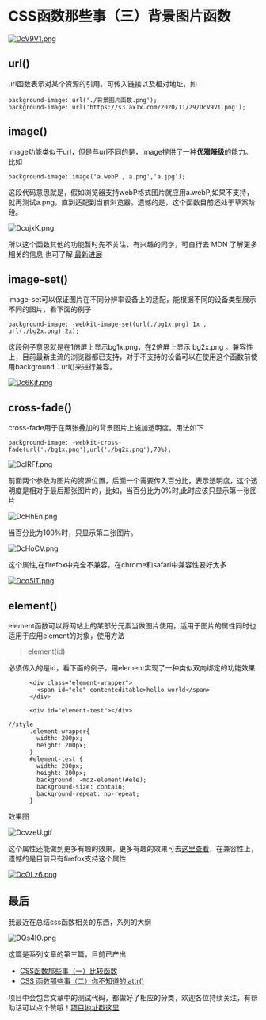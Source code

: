 # CSS函数那些事（三）背景图片函数

[![DcV9V1.png](https://s3.ax1x.com/2020/11/29/DcV9V1.png)](https://imgchr.com/i/DcV9V1)

## url()
url函数表示对某个资源的引用，可传入链接以及相对地址，如

    background-image: url('./背景图片函数.png');
	background-image: url('https://s3.ax1x.com/2020/11/29/DcV9V1.png');

## image()
image功能类似于url，但是与url不同的是，image提供了一种**优雅降级**的能力。比如

    background-image: image('a.webP','a.png','a.jpg');

这段代码意思就是，假如浏览器支持webP格式图片就应用a.webP,如果不支持，就再测试a.png，直到适配到当前浏览器。遗憾的是，这个函数目前还处于草案阶段。

![DcujxK.png](https://s3.ax1x.com/2020/11/29/DcujxK.png)

所以这个函数其他的功能暂时先不关注，有兴趣的同学，可自行去 MDN 了解更多相关的信息,也可了解 [最新进展](https://www.w3.org/TR/css-images-3/ "最新进展")

## image-set()
image-set可以保证图片在不同分辨率设备上的适配，能根据不同的设备类型展示不同的图片，看下面的例子

    background-image: -webkit-image-set(url(./bg1x.png) 1x , url(./bg2x.png) 2x);

这段例子意思就是在1倍屏上显示bg1x.png，在2倍屏上显示 bg2x.png 。兼容性上，目前最新主流的浏览器都已支持，对于不支持的设备可以在使用这个函数前使用background：url()来进行兼容。

[![Dc6Kjf.png](https://s3.ax1x.com/2020/11/29/Dc6Kjf.png)](https://imgchr.com/i/Dc6Kjf)

## cross-fade()
cross-fade用于在两张叠加的背景图片上施加透明度。用法如下

    background-image: -webkit-cross-fade(url('./bg1x.png'),url('./bg2x.png'),70%);

![DcIRFf.png](https://s3.ax1x.com/2020/11/29/DcIRFf.png)

前面两个参数为图片的资源位置，后面一个需要传入百分比，表示透明度，这个透明度是相对于最后那张图片的，比如，当百分比为0%时,此时应该只显示第一张图片

![DcHhEn.png](https://s3.ax1x.com/2020/11/29/DcHhEn.png)

当百分比为100%时，只显示第二张图片。

![DcHoCV.png](https://s3.ax1x.com/2020/11/29/DcHoCV.png)

这个属性,在firefox中完全不兼容，在chrome和safari中兼容性要好太多

[![Dcq5lT.png](https://s3.ax1x.com/2020/11/29/Dcq5lT.png)](https://imgchr.com/i/Dcq5lT)

## element()
element函数可以将网站上的某部分元素当做图片使用，适用于图片的属性同时也适用于应用element的对象，使用方法

> element(id)

必须传入的是id，看下面的例子，用element实现了一种类似双向绑定的功能效果

          <div class="element-wrapper">
            <span id="ele" contenteditable>hello world</span>
          </div>

          <div id="element-test"></div>

    //style
          .element-wrapper{
            width: 200px;
            height: 200px;
          }
          #element-test {
            width: 200px;
            height: 200px;
            background: -moz-element(#ele);
            background-size: contain;
            background-repeat: no-repeat;
          }

效果图

![DcvzeU.gif](https://s3.ax1x.com/2020/11/29/DcvzeU.gif)

这个属性还能做到更多有趣的效果，更多有趣的效果可去[这里查看](https://www.w3cplus.com/css4/css-element-function.html "这里查看")，在兼容性上，遗憾的是目前只有firefox支持这个属性

[![DcOLz6.png](https://s3.ax1x.com/2020/11/29/DcOLz6.png)](https://imgchr.com/i/DcOLz6)

## 最后
我最近在总结css函数相关的东西，系列的大纲

![DQs4IO.png](https://s3.ax1x.com/2020/11/20/DQs4IO.png)

这篇是系列文章的第三篇，目前已产出
- [CSS函数那些事（一）比较函数](https://juejin.cn/post/6898141267771801613 "CSS函数那些事（一）比较函数")
- [CSS 函数那些事（二）你不知道的 attr()](https://juejin.cn/post/6898945436988473358 "CSS 函数那些事（二）你不知道的 attr()")

项目中会包含文章中的测试代码，都做好了相应的分类，欢迎各位持续关注，有帮助话可以点个赞哦！[项目地址戳这里](https://github.com/Kerinlin/CSS-Function "项目地址戳这里")